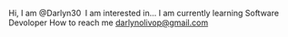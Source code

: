 Hi, I am @Darlyn30`
`I am interested in...
I am currently learning Software Devoloper
How to reach me darlynolivop@gmail.com
